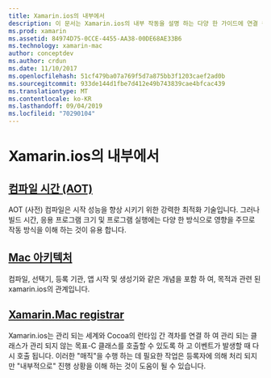 ```yaml
---
title: Xamarin.ios의 내부에서
description: 이 문서는 Xamarin.ios의 내부 작동을 설명 하는 다양 한 가이드에 연결 됩니다. 링크 된 문서는 미리 컴파일, Xamarin.ios 아키텍처 및 Xamarin.ios 등록 기관에 대해 미리 설명 합니다.
ms.prod: xamarin
ms.assetid: 84974D75-0CCE-4455-AA38-00DE68AE33B6
ms.technology: xamarin-mac
author: conceptdev
ms.author: crdun
ms.date: 11/10/2017
ms.openlocfilehash: 51cf479ba07a769f5d7a875bb3f1203caef2ad0b
ms.sourcegitcommit: 933de144d1fbe7d412e49b743839cae4bfcac439
ms.translationtype: MT
ms.contentlocale: ko-KR
ms.lasthandoff: 09/04/2019
ms.locfileid: "70290104"
---
```

# <a name="under-the-hood-in-xamarinmac"></a>Xamarin.ios의 내부에서

## <a name="ahead-of-time-compilation-aotaotmd"></a>[컴파일 시간 (AOT)](aot.md)

AOT (사전) 컴파일은 시작 성능을 향상 시키기 위한 강력한 최적화 기술입니다. 그러나 빌드 시간, 응용 프로그램 크기 및 프로그램 실행에는 다양 한 방식으로 영향을 주므로 작동 방식을 이해 하는 것이 유용 합니다.

## <a name="mac-architecturearchitecturemd"></a>[Mac 아키텍처](architecture.md)

컴파일, 선택기, 등록 기관, 앱 시작 및 생성기와 같은 개념을 포함 하 여, 목적과 관련 된 xamarin.ios의 관계입니다.

## <a name="xamarinmac-registrarregistrarmd"></a>[Xamarin.Mac registrar](registrar.md)

Xamarin.ios는 관리 되는 세계와 Cocoa의 런타임 간 격차를 연결 하 여 관리 되는 클래스가 관리 되지 않는 목표-C 클래스를 호출할 수 있도록 하 고 이벤트가 발생할 때 다시 호출 됩니다. 이러한 "매직"을 수행 하는 데 필요한 작업은 등록자에 의해 처리 되지만 "내부적으로" 진행 상황을 이해 하는 것이 도움이 될 수 있습니다.
